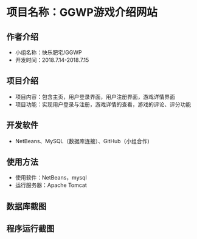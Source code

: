 # 项目名称：GGWP游戏介绍网站
## 作者介绍
* 小组名称：快乐肥宅/GGWP  
* 开发时间：2018.7.14-2018.7.15
## 项目介绍
* 项目内容：包含主页，用户登录界面，用户注册界面，游戏详情界面  
* 项目功能：实现用户登录与注册，游戏详情的查看，游戏的评论、评分功能
## 开发软件
* NetBeans、MySQL（数据库连接）、GitHub（小组合作)  
## 使用方法
* 使用软件：NetBeans，mysql  
* 运行服务器：Apache Tomcat  
## 数据库截图  
## 程序运行截图

